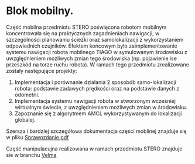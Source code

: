 # Blok mobilny.
Część mobilna przedmiotu STERO poświęcona robotom mobilnym koncentrowała się na praktycznych zagadnieniach nawigacji, w szczególności planowaniu ścieżki oraz samolokalizacji z wykorzystaniem odpowiednich czujników. Efektem końcowym było zaimplementowanie systemu nawigacji robota mobilnego TIAGO w symulowanym środowisku z uwzględnieniem możliwych zmian tego środowiska (np. pojawienie ise przeszkód na torze ruchu robota).
W ramach tego przedmiotu zrealizowane zostały następujące projekty:
1. Implementacja i porównanie działania 2 sposobób samo-lokalizacji robota: podstawie zadawych prędkości oraz na podstawie danych z odometrii.
2. Implementacja systemu nawigacji robota w stworzonym wcześniej wirtualnym świecie, z uwzględnieniem możliwych zmian w środowisku.
3. Zapoznanie się z algorytmem AMCL wykorzystywanym do lokalizacji globalej.

Szersza i bardziej szczegółowa dokumentacja części moblinej znajduje się w pliku [Sprawozdanie.pdf](Sprawozdanie.pdf)

Część manipulacujna realizowana w ramach przedmiotu STERO znajduje sie w branchu [Velma](/github/STERO/tree/Velma)
